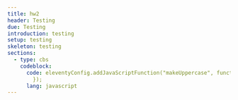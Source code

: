 ```yaml
---
title: hw2
header: Testing
due: Testing
introduction: testing
setup: testing
skeleton: testing
sections:
  - type: cbs
    codeblock:
      code: eleventyConfig.addJavaScriptFunction("makeUppercase", function(value) { …
        });
      lang: javascript
---
```

